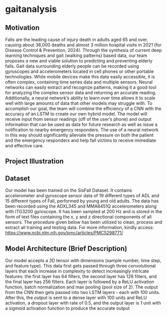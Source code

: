 # gaitanalysis

## Motivation
Falls are the leading cause of injury death in adults aged 65 and over, causing about 38,000 deaths
and almost 3 million hospital visits in 2021 (for Disease Control & Prevention, 2024). Through
the synthesis of current deep learning techniques and gait (walking patterns) based data, our team
proposes a new and viable solution to predicting and preventing elderly falls. Gait data surrounding
elderly people can be recorded using gyroscopes and accelerometers located in cell phones or other
portable technologies. While mobile devices make this data easily accessible, it is often complex,
containing time series data and multiple sensors. Neural networks can easily extract and recognize
patterns, making it a good tool for analyzing the complex sensor data and returning an accurate
reading. Additionally, a neural network’s ability to learn over time allows it to scale well with large
amounts of data that other models may struggle with.
To accomplish our goal, the team will combine the efficiency of a CNN with the accuracy of an
LSTM to create our own hybrid model. The model will receive input from sensor readings (off
of the user’s phone) and output information that can be used as data for future research as well as
issue a notification to nearby emergency responders. The use of a neural network in this way should
significantly alleviate the pressure on both the patient and the emergency responders and help fall
victims to receive immediate and effective care.
## Project Illustration
## Dataset
Our model has been trained on the SisFall Dataset. It contains accelerometer and gyroscope sensor data of 19 different types of ADL and 15 different types of Fall, performed by young and old adults. The data has been recorded using the ADXL345 and MMA8451Q accelerometers along with ITG3200 gyroscope. It has been sampled at 200 Hz and is stored in the form of text files containing the x, y and z directional components of all sensors. The procedure given below has been utilized to clean, process and extract all training and testing data. For more information, kindly access:
https://www.ncbi.nlm.nih.gov/pmc/articles/PMC5298771/
## Model Architecture (Brief Description)
Our model accepts a 3D tensor with dimensions (sample number,
time step, and feature type). This data first gets passed through three convolutional layers that each
increase in complexity to detect increasingly intricate features: the first layer has 64 filters, the
second layer has 128 filters, and the final layer has 256 filters. Each layer is followed by a ReLU
activation function, batch normalization and max pooling (pool size of 2).
The output from the CNN then gets passed into two LSTM layers - each with 100 units. After this,
the output is sent to a dense layer with 100 units and ReLU activation, a dropout layer with rate of
0.5, and the output layer is 1 unit with a sigmoid activation function to produce the accurate output
